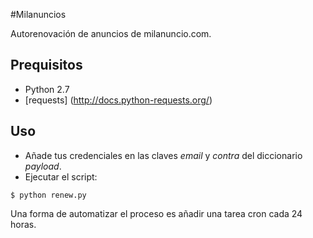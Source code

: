 #Milanuncios

Autorenovación de anuncios de milanuncio.com.

## Prequisitos

 * Python 2.7
 * [requests] (http://docs.python-requests.org/)

## Uso

- Añade tus credenciales en las claves *email* y *contra* del diccionario *payload*.
- Ejecutar el script:

```
$ python renew.py
```

Una forma de automatizar el proceso es añadir una tarea cron cada 24 horas.
